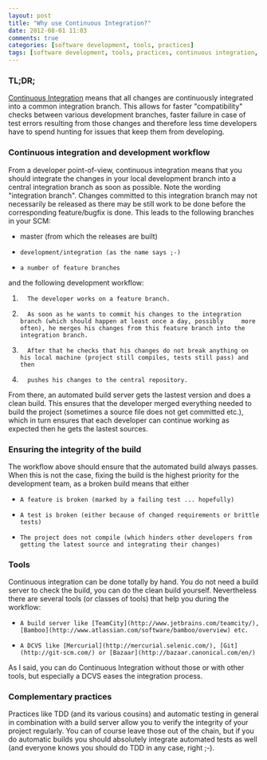 ```yaml
---
layout: post
title: "Why use Continuous Integration?"
date: 2012-08-01 11:03
comments: true
categories: [software development, tools, practices]
tags: [software development, tools, practices, continuous integration, reasons, development workflow, automatic build]
---
```


### TL;DR;

[Continuous Integration](http://en.wikipedia.org/wiki/Continuous_integration) means that all changes are continuously integrated into a common integration branch. This allows for faster "compatibility" checks between various development branches, faster failure in case of test errors resulting from those changes and therefore less time developers have to spend hunting for issues that keep them from developing.

### Continuous integration and development workflow

From a developer point-of-view, continuous integration means that you should integrate the changes in your local development branch into a central integration branch as soon as possible. Note the wording "integration branch". Changes committed to this integration branch may not necessarily be released as there may be still work to be done before the corresponding feature/bugfix is done. This leads to the following branches in your SCM:

* master (from which the releases are built)
*     development/integration (as the name says ;-)
*     a number of feature branches

and the following development workflow:

1.       The developer works on a feature branch.
2.       As soon as he wants to commit his changes to the integration branch (which should happen at least once a day, possibly 	more often), he merges his changes from this feature branch into the integration branch.
3.       After that he checks that his changes do not break anything on his local machine (project still compiles, tests still pass) and then
4.       pushes his changes to the central repository.

From there, an automated build server gets the lastest version and does a clean build. This ensures that the developer merged everything needed to build the project (sometimes a source file does not get committed etc.), which in turn ensures that each developer can continue working as expected then he gets the lastest sources.

### Ensuring the integrity of the build

The workflow above should ensure that the automated build always passes. When this is not the case, fixing the build is the highest priority for the development team, as a broken build means that either

*     A feature is broken (marked by a failing test ... hopefully)
*     A test is broken (either because of changed requirements or brittle tests)
*     The project does not compile (which hinders other developers from getting the latest source and integrating their changes)

### Tools

Continuous integration can be done totally by hand. You do not need a build server to check the build, you can do the clean build yourself. Nevertheless there are several tools (or classes of tools) that help you during the workflow:

*     A build server like [TeamCity](http://www.jetbrains.com/teamcity/), [Bamboo](http://www.atlassian.com/software/bamboo/overview) etc.
*     A DCVS like [Mercurial](http://mercurial.selenic.com/), [Git](http://git-scm.com/) or [Bazaar](http://bazaar.canonical.com/en/)

As I said, you can do Continuous Integration without those or with other tools, but especially a DCVS eases the integration process.

### Complementary practices

Practices like TDD (and its various cousins) and automatic testing in general in combination with a build server allow you to verify the integrity of your project regularly. You can of course leave those out of the chain, but if you do automatic builds you should absolutely integrate automated tests as well (and everyone knows you should do TDD in any case, right ;-).
